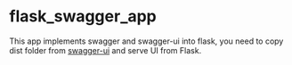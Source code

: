 # flask_swagger_app

This app implements swagger and swagger-ui into flask, you need to copy dist folder from [swagger-ui](https://github.com/swagger-api/swagger-ui) and serve UI from Flask.
